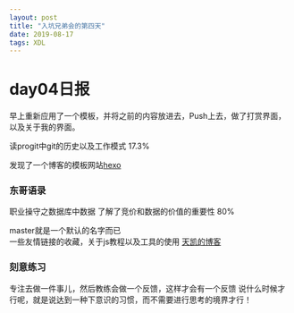 ```yaml
---
layout: post
title: "入坑兄弟会的第四天"
date: 2019-08-17 
tags: XDL  
---
```



# day04日报

早上重新应用了一个模板，并将之前的内容放进去，Push上去，做了打赏界面，以及关于我的界面。

读progit中git的历史以及工作模式 17.3%

发现了一个博客的模板网站[hexo](https://hexo.io/themes/)
### 东哥语录
职业操守之数据库中数据
了解了竞价和数据的价值的重要性 80%

master就是一个默认的名字而已
<br>
一些友情链接的收藏，关于js教程以及工具的使用
[天凯的博客](https://ttk1907.github.io/collection/)
<br>
### 刻意练习
专注去做一件事儿，然后教练会做一个反馈，这样才会有一个反馈
说什么时候才行呢，就是说达到一种下意识的习惯，而不需要进行思考的境界才行！

<br>



